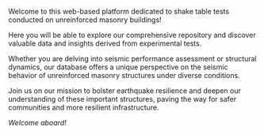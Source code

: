 Welcome to this web-based platform dedicated to shake table tests conducted on unreinforced masonry buildings!

Here you will be able to explore our comprehensive repository and discover valuable data and insights derived from experimental tests.

Whether you are delving into seismic performance assessment or structural dynamics, our database offers a unique perspective on the seismic behavior of unreinforced masonry structures under diverse conditions.

Join us on our mission to bolster earthquake resilience and deepen our understanding of these important structures, paving the way for safer communities and more resilient infrastructure.

_Welcome aboard!_
